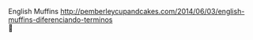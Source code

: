 English Muffins	http://pemberleycupandcakes.com/2014/06/03/english-muffins-diferenciando-terminos	
਍